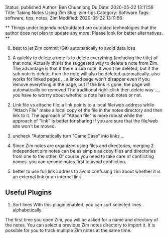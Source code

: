 Status: published
Author: Ben Chuanlong Du
Date: 2020-05-22 13:11:56
Title: Taking Notes Using Zim
Slug: zim-tips
Category: Software
Tags: software, tips, notes, Zim
Modified: 2020-05-22 13:11:56

**
Things under legendu.net/outdated are outdated technologies 
that the author does not plan to update any more. 
Please look for better alternatives.
**
 
0. best to let Zim commit (Git) automatically to avoid data loss

0. A quickly to delete a note is to delete everything (including the title) of that note.
    Actually this is the suggested way to delete a note from Zim.
    The advantage is that if there a sub note, it won't be deleted,
    but if the sub note is delete, then the note will also be deleted automatically.
    also works for linked pages ... 
    a linked page won't disapper even if you remove everything in the page,
    but if the link is gone, the page will automatically be removed
    The traditional right-click then delete way ..., 
    you have to worrry about whether a note has sub notes or not.

1. Link file vs attache file: 
    a link points to a local file/web address 
    while "Attach File" make a local copy of the file in the notes directory and then link to it. 
    The approach of "Attach file" is more robust while the approach of "link" is better for sharing 
    if you are sure that the file/web site won't be moved.

2. uncheck "Automatically turn "CamelCase" into links ...

3. Since Zim notes are organized using files and directories, 
    merging 2 independent zim notes can be as simple as copy files and directories from one to the other.
    Of course you need to take care of conflicting names.
    you can rename notes first to avoid confliction.

4. better to use full link address to avoid confusing zim 
    about whether it is an external link or an internal link

## Useful Plugins

1. Sort lines
    With this plugin enabled, you can sort selected lines alphabetically.

The first time you open Zim,
you will be asked for a name and directory of the notes.
You can select a previous Zim notes directory to import it.
It is possible for you to track multiple Zim notes at the same time.
